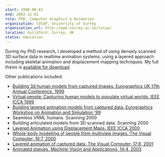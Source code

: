 ```yaml
---
start: 1998-09-01
end: 2003-11-01
role: PhD, Computer Graphics & Animation
organisation: CVSSP, University of Surrey
organisation_url: http://www.surrey.ac.uk/cvssp/
location: Guildford, Surrey, UK
status: education
---
```

During my PhD research, I developed a method of using densely scanned 3D surface data in realtime animation systems, using a layered approach including skeletal animation and displacement mapping techniques. My full thesis is [available for download](https://github.com/downloads/Floppy/phd-thesis/smith03thesis.pdf).

Other publications included:

 * [Building 3d human models from captured images. Eurographics UK 17th Annual Conference, 1999](http://epubs.surrey.ac.uk/110204/)
 * [Virtual people: Capturing human models to populate virtual worlds. IEEE ICCA 1999](http://epubs.surrey.ac.uk/111063/)
 * [Building layered animation models from captured data. Eurographics Workshop on Animation and Simulation '99](http://epubs.surrey.ac.uk/110206/)
 * Seamless VRML humans. Scanning 2000
 * Building articulated models from 3D scanned data. Scanning 2000
 * [Layered Animation using Displacement Maps. IEEE ICCA 2000](http://epubs.surrey.ac.uk/110879/)
 * [Whole-body modelling of people from multiview images. The Visual Computer, 16:7, 2000](http://epubs.surrey.ac.uk/111069/)
 * [Layered animation of captured data. The Visual Computer, 17:8, 2001](http://epubs.surrey.ac.uk/110857/)
 * [Animated statues. Machine Vision and Applications, 14:4, 2003](http://epubs.surrey.ac.uk/110201/)